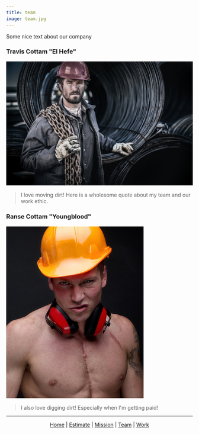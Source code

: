 ```yaml
---
title: team
image: team.jpg
---
```

<p> Some nice text about our company </p>

<section>
  <h3 class="major"> Travis Cottam "El Hefe" </h3>
  <span class="image main"><img src="assets/images/trav.jpg" alt="" /></span>
  <blockquote>I love moving dirt! Here is a wholesome quote about my team and our work ethic.</blockquote>
  <h3 class="major"> Ranse Cottam "Youngblood" </h3>
  <span class="image main"><img src="assets/images/ranse.jpg" alt="" /></span>
  <blockquote>I also love digging dirt! Especially when I'm getting paid!</blockquote>
</section>
<hr>

<!-- Footlinks -->

<p class="copyright" style="text-align:center;"><a href="#">Home</a> | <a href="#estimate">Estimate</a> | <a href="#mission">Mission</a> | <a href="#team">Team</a> | <a href="#work">Work</a></p>
